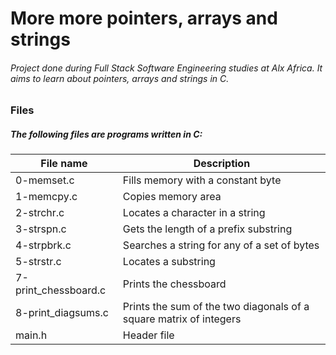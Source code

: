 # More more pointers, arrays and strings

###### Project done during Full Stack Software Engineering studies at Alx Africa. It aims to learn about pointers, arrays and strings in C.

### Files
##### The following files are programs written in C:

| File name | Description |
| --- | --- |
| 0-memset.c	| Fills memory with a constant byte |
| 1-memcpy.c	| Copies memory area |
| 2-strchr.c	| Locates a character in a string |
| 3-strspn.c	| Gets the length of a prefix substring |
| 4-strpbrk.c	| Searches a string for any of a set of bytes |
| 5-strstr.c	| Locates a substring |
| 7-print_chessboard.c |	Prints the chessboard |
| 8-print_diagsums.c |	Prints the sum of the two diagonals of a square matrix of integers |
| main.h | Header file |
